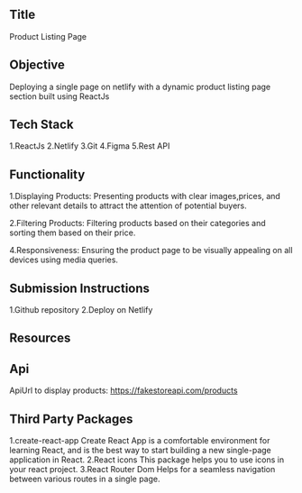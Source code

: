 ## Title
Product Listing Page 

## Objective 
Deploying a single page on netlify with a dynamic product listing page section built using ReactJs

## Tech Stack 
1.ReactJs
2.Netlify
3.Git
4.Figma
5.Rest API

## Functionality 
1.Displaying Products: Presenting products with clear images,prices, and other relevant details to attract the attention of potential buyers.

2.Filtering Products: Filtering products based on their categories and sorting them based on their price.

4.Responsiveness: Ensuring the product page to be visually appealing on all devices using media queries.

## Submission Instructions 
1.Github repository
2.Deploy on Netlify

## Resources 
## Api
ApiUrl to display products: https://fakestoreapi.com/products
## Third Party Packages
1.create-react-app 
Create React App is a comfortable environment for learning React, and is the best way to start building a new single-page application in React.
2.React icons
This package helps you to use icons in your react project.
3.React Router Dom
Helps for a seamless navigation between various routes in a single page.



